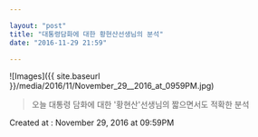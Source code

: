 ```yaml
---

layout: "post"  
title: "대통령담화에 대한 황현산선생님의 분석"  
date: "2016-11-29 21:59"

---
```


![Images]({{ site.baseurl }}/media/2016/11/November_29__2016_at_0959PM.jpg)

> 오늘 대통령 담화에 대한 '황현산'선생님의 짧으면서도 적확한 분석

Created at : November 29, 2016 at 09:59PM
